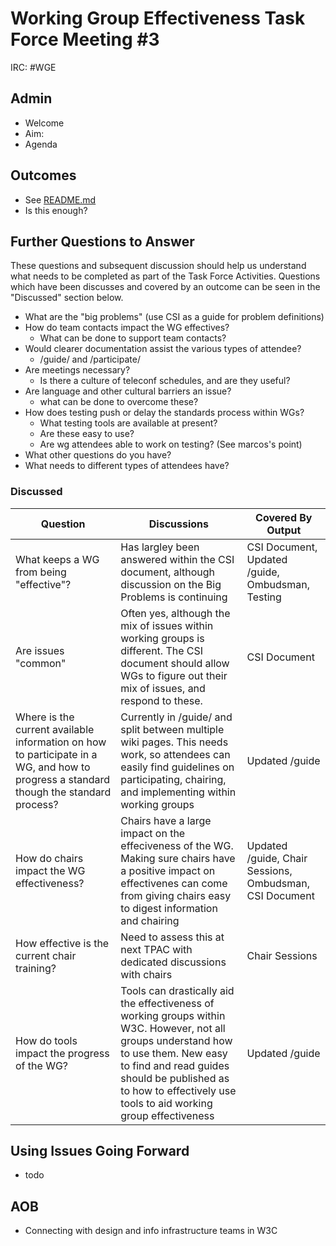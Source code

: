 # Working Group Effectiveness Task Force Meeting #3
IRC: #WGE

## Admin
* Welcome
* Aim: 
* Agenda

## Outcomes 
* See [README.md](https://github.com/w3c/wg-effectiveness/) 
* Is this enough?

## Further Questions to Answer
These questions and subsequent discussion should help us understand what needs to be completed as part of the Task Force Activities. Questions which have been discusses and covered by an outcome can be seen in the "Discussed" section below.

* What are the "big problems" (use CSI as a guide for problem definitions)
* How do team contacts impact the WG effectives?
  * What can be done to support team contacts?
* Would clearer documentation assist the various types of attendee?
  * /guide/ and /participate/
* Are meetings necessary?
  * Is there a culture of teleconf schedules, and are they useful?
* Are language and other cultural barriers an issue?
  * what can be done to overcome these?
* How does testing push or delay the standards process within WGs?
  * What testing tools are available at present?
  * Are these easy to use?
  * Are wg attendees able to work on testing? (See marcos's point)
* What other questions do you have?
* What needs to different types of attendees have?

### Discussed
Question | Discussions | Covered By Output
--- | --- | ---
What keeps a WG from being "effective"? | Has largley been answered within the CSI document, although discussion on the Big Problems is continuing | CSI Document, Updated /guide, Ombudsman, Testing
Are issues "common" | Often yes, although the mix of issues within working groups is different. The CSI document should allow WGs to figure out their mix of issues, and respond to these. | CSI Document
Where is the current available information on how to participate in a WG, and how to progress a standard though the standard process? | Currently in /guide/ and split between multiple wiki pages. This needs work, so attendees can easily find guidelines on participating, chairing, and implementing within working groups | Updated /guide
How do chairs impact the WG effectiveness? | Chairs have a large impact on the effeciveness of the WG. Making sure chairs have a positive impact on effectivenes can come from giving chairs easy to digest information and chairing | Updated /guide, Chair Sessions, Ombudsman, CSI Document
How effective is the current chair training? | Need to assess this at next TPAC with dedicated discussions with chairs | Chair Sessions
How do tools impact the progress of the WG? | Tools can drastically aid the effectiveness of working groups within W3C. However, not all groups understand how to use them. New easy to find and read guides should be published as to how to effectively use tools to aid working group effectiveness | Updated /guide

## Using Issues Going Forward
* todo

## AOB
* Connecting with design and info infrastructure teams in W3C

